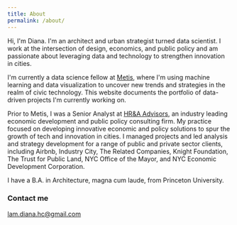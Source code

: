 ```yaml
---
title: About
permalink: /about/
---
```


Hi, I'm Diana. I'm an architect and urban strategist turned data scientist. I work at the intersection of design, economics, and public policy and am passionate about leveraging data and technology to strengthen innovation in cities.

I'm currently a data science fellow at [Metis](http://thisismetis.com), where I'm using machine learning and data visualization to uncover new trends and strategies in the realm of civic technology. This website documents the portfolio of data-driven projects I'm currently working on.

Prior to Metis, I was a Senior Analyst at [HR&A Advisors](http://hraadvisors.com), an industry leading economic development and public policy consulting firm. My practice focused on developing innovative economic and policy solutions to spur the growth of tech and innovation in cities. I managed projects and led analysis and strategy development for a range of public and private sector clients, including Airbnb, Industry City, The Related Companies, Knight Foundation, The Trust for Public Land, NYC Office of the Mayor, and NYC Economic Development Corporation.

I have a B.A. in Architecture, magna cum laude, from Princeton University.

### Contact me

[lam.diana.hc@gmail.com](mailto:lam.diana.hc@gmail.com)
